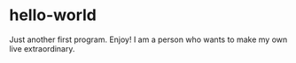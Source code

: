 # hello-world
Just another first program. Enjoy!
I am a person who wants to make my own live extraordinary.
 
